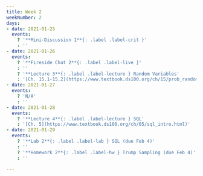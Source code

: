 ```yaml
---
title: Week 2
weekNumber: 2
days:
- date: 2021-01-25
  events:
    ? '**Mini-Discussion 1**{: .label .label-crit }'
    : ''
- date: 2021-01-26
  events:
    ? '**Fireside Chat 2**{: .label .label-live }'
    : ''
    ? '**Lecture 3**{: .label .label-lecture } Random Variables'
    : '[Ch. 15.1-15.2](https://www.textbook.ds100.org/ch/15/prob_random_vars.html)'
- date: 2021-01-27
  events:
    ? 'N/A'
    : ''
- date: 2021-01-28
  events:
    ? '**Lecture 4**{: .label .label-lecture } SQL'
    : '[Ch. 5](https://www.textbook.ds100.org/ch/05/sql_intro.html)'
- date: 2021-01-29
  events:
    ? '**Lab 2**{: .label .label-lab } SQL (due Feb 4)'
    : ''
    ? '**Homework 2**{: .label .label-hw } Trump Sampling (due Feb 4)'
    : ''

---
```

